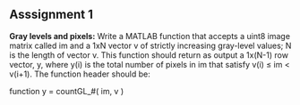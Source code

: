 ## Asssignment 1

<strong>Gray levels and pixels:</strong> Write a MATLAB function that accepts a uint8 image matrix called im and a 1xN vector v of strictly increasing gray-level values; N is the length of vector v. This function should return as output a 1x(N-1) row vector, y, where y(i) is the total number of pixels in im that satisfy v(i) ≤ im < v(i+1). The function header should be:

function y = countGL_#( im, v )
